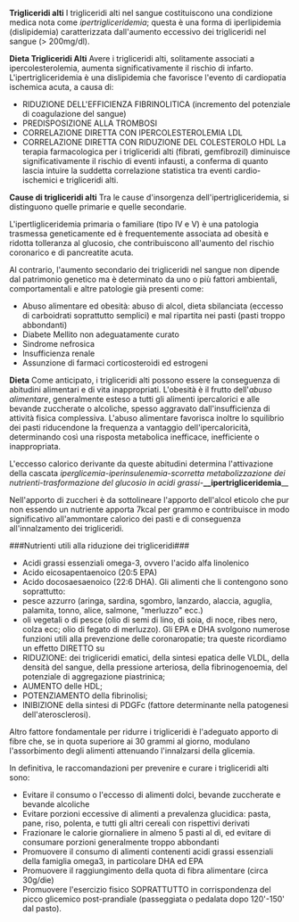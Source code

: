 **Trigliceridi alti** I trigliceridi alti nel sangue costituiscono una condizione medica nota come _ipertrigliceridemia_; questa è una forma di
iperlipidemia (dislipidemia) caratterizzata dall'aumento eccessivo dei trigliceridi nel sangue (> 200mg/dl).

**Dieta Trigliceridi Alti** Avere i trigliceridi alti, solitamente associati a ipercolesterolemia, aumenta significativamente il rischio di infarto.
L'ipertrigliceridemia è una dislipidemia che favorisce l'evento di cardiopatia ischemica acuta, a causa di:

- RIDUZIONE DELL'EFFICIENZA FIBRINOLITICA (incremento del potenziale di coagulazione del sangue)
- PREDISPOSIZIONE ALLA TROMBOSI
- CORRELAZIONE DIRETTA CON IPERCOLESTEROLEMIA LDL
- CORRELAZIONE DIRETTA CON RIDUZIONE DEL COLESTEROLO HDL La terapia farmacologica per i trigliceridi alti (fibrati, gemfibrozil) diminuisce
  significativamente il rischio di eventi infausti, a conferma di quanto lascia intuire la suddetta correlazione statistica tra eventi
  cardio-ischemici e trigliceridi alti.

**Cause di trigliceridi alti** Tra le cause d'insorgenza dell'ipertrigliceridemia, si distinguono quelle primarie e quelle secondarie.

L'ipertligliceridemia primaria o familiare (tipo IV e V) è una patologia trasmessa geneticamente ed è frequentemente associata ad obesità e ridotta
tolleranza al glucosio, che contribuiscono all'aumento del rischio coronarico e di pancreatite acuta.

Al contrario, l'aumento secondario dei trigliceridi nel sangue non dipende dal patrimonio genetico ma è determinato da uno o più fattori ambientali,
comportamentali e altre patologie già presenti come:

- Abuso alimentare ed obesità: abuso di alcol, dieta sbilanciata (eccesso di carboidrati soprattutto semplici) e mal ripartita nei pasti (pasti troppo
  abbondanti)
- Diabete Mellito non adeguatamente curato
- Sindrome nefrosica
- Insufficienza renale
- Assunzione di farmaci corticosteroidi ed estrogeni

**Dieta** Come anticipato, i trigliceridi alti possono essere la conseguenza di abitudini alimentari e di vita inappropriati. L'obesità è il frutto
dell'_abuso alimentare_, generalmente esteso a tutti gli alimenti ipercalorici e alle bevande zuccherate o alcoliche, spesso aggravato
dall'insufficienza di attività fisica complessiva. L'abuso alimentare favorisca inoltre lo squilibrio dei pasti riducendone la frequenza a vantaggio
dell'ipercaloricità, determinando così una risposta metabolica inefficace, inefficiente o inappropriata.

L'eccesso calorico derivante da queste abitudini determina l'attivazione della cascata _iperglicemia-iperinsulenemia-scorretta metabolizzazione dei
nutrienti-trasformazione del glucosio in acidi grassi_-**\_\_ipertrigliceridemia**\_\_

Nell'apporto di zuccheri è da sottolineare l'apporto dell'alcol eticolo che pur non essendo un nutriente apporta 7kcal per grammo e contribuisce in
modo significativo all'ammontare calorico dei pasti e di conseguenza all'innalzamento dei trigliceridi.

###Nutrienti utili alla riduzione dei trigliceridi###

- Acidi grassi essenziali omega-3, ovvero l'acido alfa linolenico
- Acido eicosapentaenoico (20:5 EPA)
- Acido docosaesaenoico (22:6 DHA). Gli alimenti che li contengono sono soprattutto:
- pesce azzurro (aringa, sardina, sgombro, lanzardo, alaccia, aguglia, palamita, tonno, alice, salmone, "merluzzo" ecc.)
- oli vegetali o di pesce (olio di semi di lino, di soia, di noce, ribes nero, colza ecc; olio di fegato di merluzzo). Gli EPA e DHA svolgono numerose
  funzioni utili alla prevenzione delle coronaropatie; tra queste ricordiamo un effetto DIRETTO su
- RIDUZIONE: dei trigliceridi ematici, della sintesi epatica delle VLDL, della densità del sangue, della pressione arteriosa, della fibrinogenoemia,
  del potenziale di aggregazione piastrinica;
- AUMENTO delle HDL;
- POTENZIAMENTO della fibrinolisi;
- INIBIZIONE della sintesi di PDGFc (fattore determinante nella patogenesi dell'aterosclerosi).

Altro fattore fondamentale per ridurre i trigliceridi è l'adeguato apporto di fibre che, se in quota superiore ai 30 grammi al giorno, modulano
l'assorbimento degli alimenti attenuando l'innalzarsi della glicemia.

In definitiva, le raccomandazioni per prevenire e curare i trigliceridi alti sono:

- Evitare il consumo o l'eccesso di alimenti dolci, bevande zuccherate e bevande alcoliche
- Evitare porzioni eccessive di alimenti a prevalenza glucidica: pasta, pane, riso, polenta, e tutti gli altri cereali con rispettivi derivati
- Frazionare le calorie giornaliere in almeno 5 pasti al dì, ed evitare di consumare porzioni generalmente troppo abbondanti
- Promuovere il consumo di alimenti contenenti acidi grassi essenziali della famiglia omega3, in particolare DHA ed EPA
- Promuovere il raggiungimento della quota di fibra alimentare (circa 30g/die)
- Promuovere l'esercizio fisico SOPRATTUTTO in corrispondenza del picco glicemico post-prandiale (passeggiata o pedalata dopo 120'-150' dal pasto).
